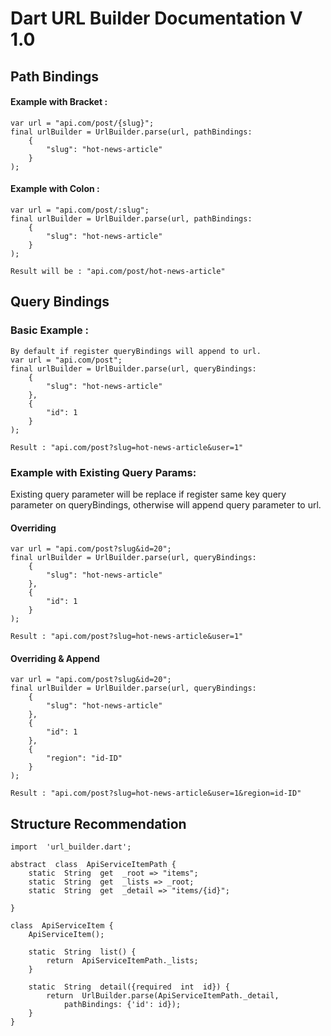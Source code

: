 # Dart URL Builder Documentation V 1.0

## Path Bindings
#### Example  with Bracket : 
    var url = "api.com/post/{slug}";
    final urlBuilder = UrlBuilder.parse(url, pathBindings: 
	    {
		    "slug": "hot-news-article"
	    }
    );

#### Example  with Colon  : 
    var url = "api.com/post/:slug";
    final urlBuilder = UrlBuilder.parse(url, pathBindings: 
	    {
		    "slug": "hot-news-article"
	    }
    );
    
    Result will be : "api.com/post/hot-news-article"

## Query Bindings
### Basic Example : 
	By default if register queryBindings will append to url.
    var url = "api.com/post";
    final urlBuilder = UrlBuilder.parse(url, queryBindings: 
	    {
		    "slug": "hot-news-article"
	    },
	    {
		    "id": 1
	    }
    );
    
    Result : "api.com/post?slug=hot-news-article&user=1"

### Example with  Existing Query Params: 
Existing query parameter will be replace if register same key query parameter on queryBindings, otherwise will append query parameter to url.
#### Overriding

    var url = "api.com/post?slug&id=20";
    final urlBuilder = UrlBuilder.parse(url, queryBindings: 
	    {
		    "slug": "hot-news-article"
	    },
	    {
		    "id": 1
	    }
    );
    
    Result : "api.com/post?slug=hot-news-article&user=1"

#### Overriding & Append
	
    var url = "api.com/post?slug&id=20";
    final urlBuilder = UrlBuilder.parse(url, queryBindings: 
	    {
		    "slug": "hot-news-article"
	    },
	    {
		    "id": 1
	    },
	    {
		    "region": "id-ID"
	    }
    );
    
    Result : "api.com/post?slug=hot-news-article&user=1&region=id-ID"

## Structure Recommendation

    import  'url_builder.dart';

	abstract  class  ApiServiceItemPath {
		static  String  get  _root => "items";
		static  String  get  _lists => _root;
		static  String  get  _detail => "items/{id}";

	}

	class  ApiServiceItem {
		ApiServiceItem();
		
		static  String  list() {
			return  ApiServiceItemPath._lists;
		}

		static  String  detail({required  int  id}) {
			return  UrlBuilder.parse(ApiServiceItemPath._detail,
				pathBindings: {'id': id});
		}
	}
